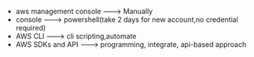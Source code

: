 * aws management console ---> Manually
* console ---> powershell(take 2 days for new account,no credential required)
* AWS CLI ---> cli scripting,automate
* AWS SDKs and API ---> programming, integrate, api-based approach